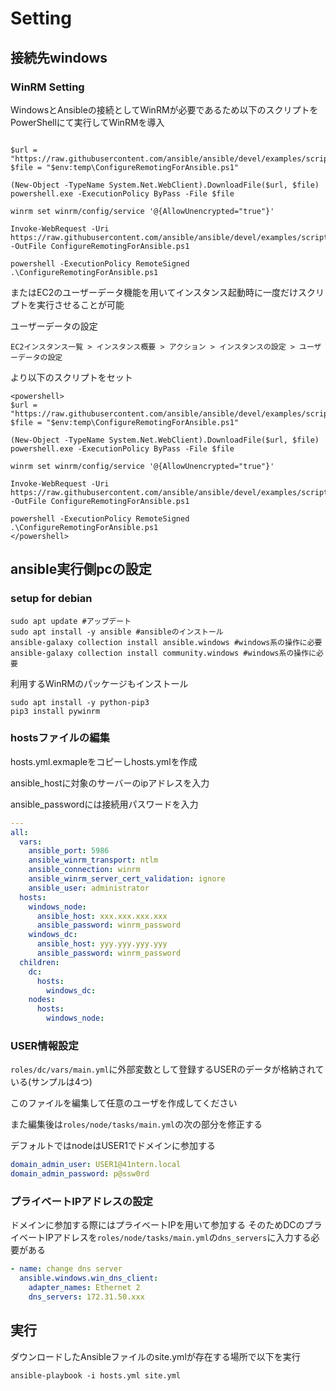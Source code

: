 


# Setting

## 接続先windows


### WinRM Setting 

WindowsとAnsibleの接続としてWinRMが必要であるため以下のスクリプトをPowerShellにて実行してWinRMを導入

```shell

$url = "https://raw.githubusercontent.com/ansible/ansible/devel/examples/scripts/ConfigureRemotingForAnsible.ps1"
$file = "$env:temp\ConfigureRemotingForAnsible.ps1" 

(New-Object -TypeName System.Net.WebClient).DownloadFile($url, $file) 
powershell.exe -ExecutionPolicy ByPass -File $file

winrm set winrm/config/service '@{AllowUnencrypted="true"}'

Invoke-WebRequest -Uri https://raw.githubusercontent.com/ansible/ansible/devel/examples/scripts/ConfigureRemotingForAnsible.ps1 -OutFile ConfigureRemotingForAnsible.ps1

powershell -ExecutionPolicy RemoteSigned .\ConfigureRemotingForAnsible.ps1

```

またはEC2のユーザーデータ機能を用いてインスタンス起動時に一度だけスクリプトを実行させることが可能

ユーザーデータの設定

`EC2インスタンス一覧 > インスタンス概要 > アクション > インスタンスの設定 > ユーザーデータの設定`

より以下のスクリプトをセット

```shell
<powershell>
$url = "https://raw.githubusercontent.com/ansible/ansible/devel/examples/scripts/ConfigureRemotingForAnsible.ps1"
$file = "$env:temp\ConfigureRemotingForAnsible.ps1" 

(New-Object -TypeName System.Net.WebClient).DownloadFile($url, $file) 
powershell.exe -ExecutionPolicy ByPass -File $file

winrm set winrm/config/service '@{AllowUnencrypted="true"}'

Invoke-WebRequest -Uri https://raw.githubusercontent.com/ansible/ansible/devel/examples/scripts/ConfigureRemotingForAnsible.ps1 -OutFile ConfigureRemotingForAnsible.ps1

powershell -ExecutionPolicy RemoteSigned .\ConfigureRemotingForAnsible.ps1
</powershell>
```

## ansible実行側pcの設定

### setup for debian

```shell
sudo apt update #アップデート
sudo apt install -y ansible #ansibleのインストール
ansible-galaxy collection install ansible.windows #windows系の操作に必要
ansible-galaxy collection install community.windows #windows系の操作に必要
```

利用するWinRMのパッケージもインストール

```shell
sudo apt install -y python-pip3
pip3 install pywinrm
```


### hostsファイルの編集

hosts.yml.exmapleをコピーしhosts.ymlを作成

ansible_hostに対象のサーバーのipアドレスを入力

ansible_passwordには接続用パスワードを入力


```yaml
---
all:
  vars:
    ansible_port: 5986
    ansible_winrm_transport: ntlm
    ansible_connection: winrm
    ansible_winrm_server_cert_validation: ignore
    ansible_user: administrator
  hosts:
    windows_node:
      ansible_host: xxx.xxx.xxx.xxx
      ansible_password: winrm_password
    windows_dc:
      ansible_host: yyy.yyy.yyy.yyy
      ansible_password: winrm_password
  children:
    dc:
      hosts:
        windows_dc:
    nodes:
      hosts:
        windows_node:
```

### USER情報設定

`roles/dc/vars/main.yml`に外部変数として登録するUSERのデータが格納されている(サンプルは4つ)

このファイルを編集して任意のユーザを作成してください

また編集後は`roles/node/tasks/main.yml`の次の部分を修正する

デフォルトではnodeはUSER1でドメインに参加する

```yaml
domain_admin_user: USER1@41ntern.local
domain_admin_password: p@ssw0rd
```

### プライベートIPアドレスの設定

ドメインに参加する際にはプライベートIPを用いて参加する
そのためDCのプライベートIPアドレスを`roles/node/tasks/main.yml`の`dns_servers`に入力する必要がある

```yaml
- name: change dns server
  ansible.windows.win_dns_client:
    adapter_names: Ethernet 2
    dns_servers: 172.31.50.xxx
```

## 実行

ダウンロードしたAnsibleファイルのsite.ymlが存在する場所で以下を実行

```shell
ansible-playbook -i hosts.yml site.yml
```